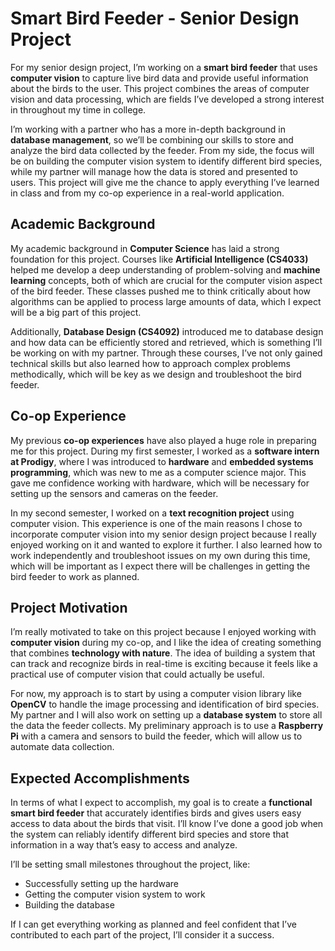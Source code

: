 # Smart Bird Feeder - Senior Design Project

For my senior design project, I’m working on a **smart bird feeder** that uses **computer vision** to capture live bird data and provide useful information about the birds to the user. This project combines the areas of computer vision and data processing, which are fields I’ve developed a strong interest in throughout my time in college. 

I’m working with a partner who has a more in-depth background in **database management**, so we’ll be combining our skills to store and analyze the bird data collected by the feeder. From my side, the focus will be on building the computer vision system to identify different bird species, while my partner will manage how the data is stored and presented to users. This project will give me the chance to apply everything I’ve learned in class and from my co-op experience in a real-world application.

## Academic Background

My academic background in **Computer Science** has laid a strong foundation for this project. Courses like **Artificial Intelligence (CS4033)** helped me develop a deep understanding of problem-solving and **machine learning** concepts, both of which are crucial for the computer vision aspect of the bird feeder. These classes pushed me to think critically about how algorithms can be applied to process large amounts of data, which I expect will be a big part of this project. 

Additionally, **Database Design (CS4092)** introduced me to database design and how data can be efficiently stored and retrieved, which is something I’ll be working on with my partner. Through these courses, I’ve not only gained technical skills but also learned how to approach complex problems methodically, which will be key as we design and troubleshoot the bird feeder.

## Co-op Experience

My previous **co-op experiences** have also played a huge role in preparing me for this project. During my first semester, I worked as a **software intern at Prodigy**, where I was introduced to **hardware** and **embedded systems programming**, which was new to me as a computer science major. This gave me confidence working with hardware, which will be necessary for setting up the sensors and cameras on the feeder. 

In my second semester, I worked on a **text recognition project** using computer vision. This experience is one of the main reasons I chose to incorporate computer vision into my senior design project because I really enjoyed working on it and wanted to explore it further. I also learned how to work independently and troubleshoot issues on my own during this time, which will be important as I expect there will be challenges in getting the bird feeder to work as planned.

## Project Motivation

I’m really motivated to take on this project because I enjoyed working with **computer vision** during my co-op, and I like the idea of creating something that combines **technology with nature**. The idea of building a system that can track and recognize birds in real-time is exciting because it feels like a practical use of computer vision that could actually be useful. 

For now, my approach is to start by using a computer vision library like **OpenCV** to handle the image processing and identification of bird species. My partner and I will also work on setting up a **database system** to store all the data the feeder collects. My preliminary approach is to use a **Raspberry Pi** with a camera and sensors to build the feeder, which will allow us to automate data collection.

## Expected Accomplishments

In terms of what I expect to accomplish, my goal is to create a **functional smart bird feeder** that accurately identifies birds and gives users easy access to data about the birds that visit. I’ll know I’ve done a good job when the system can reliably identify different bird species and store that information in a way that’s easy to access and analyze.

I’ll be setting small milestones throughout the project, like:
- Successfully setting up the hardware
- Getting the computer vision system to work
- Building the database

If I can get everything working as planned and feel confident that I’ve contributed to each part of the project, I’ll consider it a success.
